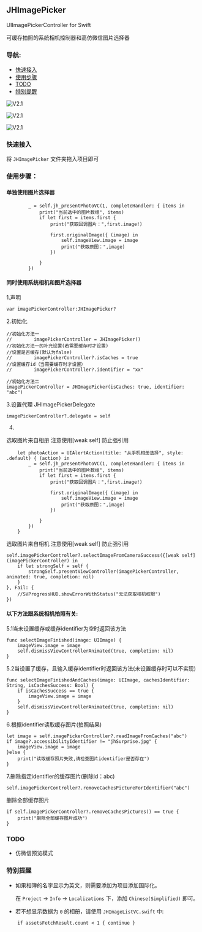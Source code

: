 ## JHImagePicker

UIImagePickerController for Swift

可缓存拍照的系统相机控制器和高仿微信图片选择器

### 导航:
* [快速接入](#快速接入)
* [使用步骤](#使用步骤)
* [TODO](#TODO)
* [特别提醒](#特别提醒)

![V2.1](https://ws1.sinaimg.cn/large/c6a1cfeagy1fhp0mw9ucij20ku112x6p.jpg)

![V2.1](https://ws1.sinaimg.cn/large/c6a1cfeagy1fhp0n950huj20ku1124qp.jpg)

![V2.1](https://ws1.sinaimg.cn/large/c6a1cfeagy1fhp0ndtz23j20o016otba.jpg)

### <a id="快速接入"></a>快速接入
将 `JHImagePicker` 文件夹拖入项目即可

### <a id="使用步骤"></a>使用步骤：

#### 单独使用图片选择器

            _ = self.jh_presentPhotoVC(1, completeHandler: { items in
                print("当前选中的图片数组", items)
                if let first = items.first {
                    print("获取回调图片：",first.image!)
                    
                    first.originalImage({ (image) in
                        self.imageView.image = image
                        print("获取原图：",image)
                    })
                    
                }
            })
            
#### 同时使用系统相机和图片选择器

1.声明

`var imagePickerController:JHImagePicker?`

2.初始化

    //初始化方法一
    //        imagePickerController = JHImagePicker()
    //初始化方法一的补充设置(若需要缓存时才设置)
    //设置是否缓存(默认为false)
    //        imagePickerController?.isCaches = true
    //设置缓存id（当需要缓存时才设置）
    //        imagePickerController?.identifier = "xx"

    //初始化方法二
    imagePickerController = JHImagePicker(isCaches: true, identifier: "abc")

3.设置代理 JHImagePickerDelegate

`imagePickerController?.delegate = self`

4.
选取图片来自相册 注意使用[weak self] 防止强引用

        let photoAction = UIAlertAction(title: "从手机相册选择", style: .default) { (action) in
            _ = self.jh_presentPhotoVC(1, completeHandler: { items in
                print("当前选中的图片数组", items)
                if let first = items.first {
                    print("获取回调图片：",first.image!)
                    
                    first.originalImage({ (image) in
                        self.imageView.image = image
                        print("获取原图：",image)
                    })
                    
                }
            })
        }

选取图片来自相机 注意使用[weak self] 防止强引用

    self.imagePickerController?.selectImageFromCameraSuccess({[weak self](imagePickerController) in
        if let strongSelf = self {
            strongSelf.presentViewController(imagePickerController, animated: true, completion: nil)
        }
    }, Fail: {
        //SVProgressHUD.showErrorWithStatus("无法获取相机权限")
    })


#### 以下方法跟系统相机拍照有关:

5.1当未设置缓存或缓存identifier为空时返回该方法

    func selectImageFinished(image: UIImage) {
        imageView.image = image
        self.dismissViewControllerAnimated(true, completion: nil)
    }

5.2当设置了缓存，且输入缓存identifier时返回该方法(未设置缓存时可以不实现)

    func selectImageFinishedAndCaches(image: UIImage, cachesIdentifier: String, isCachesSuccess: Bool) {
        if isCachesSuccess == true {
            imageView.image = image
        }
        self.dismissViewControllerAnimated(true, completion: nil)
    }

6.根据identifier读取缓存图片(拍照结果)

    let image = self.imagePickerController?.readImageFromCaches("abc")
    if image?.accessibilityIdentifier != "jhSurprise.jpg" {
        imageView.image = image
    }else {
        print("读取缓存照片失败,请检查图片identifier是否存在")
    }

7.删除指定identifier的缓存图片(删除id：abc)

`self.imagePickerController?.removeCachesPictureForIdentifier("abc")`

删除全部缓存图片

    if self.imagePickerController?.removeCachesPictures() == true {
        print("删除全部缓存图片成功")
    }

### <a id="TODO"></a>TODO

* 仿微信预览模式

### <a id="特别提醒"></a>特别提醒

* 如果相簿的名字显示为英文，则需要添加为项目添加国际化。
  
  在 `Project` -> `Info` -> `Localizations` 下，添加 `Chinese(Simplified)` 即可。

* 若不想显示数据为 `0` 的相册，请使用 `JHImageListVC.swift` 中:

```
	if assetsFetchResult.count < 1 { continue }
```